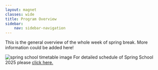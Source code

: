 ```yaml
---
layout: magnet
classes: wide
title: Program Overview
sidebar:
    nav: sidebar-navigation
---
```


<div>
    <p>This is the general overview of the whole week of spring break. More information could be added here!</p>
    <img src="{{'/assets/img/spring_school_2025_schedule.png' | relative_url}}" alt="spring school timetable image" />
    <span>For detailed schedule of Spring School 2025 please </span><a href="{{'/spring_school_2025/detailed_program_schedule' | relative_url}}">click here.</a>

</div>


  <full-calendar shadow style="font-weight: normal; font-size: 12px"/>
  

